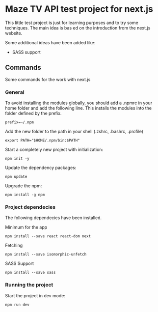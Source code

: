 # Maze TV API test project for next.js

This little test project is just for learning purposes and to try some techniques. The main idea is bas
ed on the introduction from the next.js website.

Some additional ideas have been added like:
- SASS support 

## Commands

Some commands for the work with next.js

### General

To avoid installing the modules globally, you should add a .npmrc in your home folder and add the following line. This installs the modules into the folder defined by the prefix.
```shell script
prefix=~/.npm
```

Add the new folder to the path in your shell (.zshrc, .bashrc, .profile)
```shell script
export PATH="$HOME/.npm/bin:$PATH"
```

Start a completely new project with initialization:
```shell script
npm init -y
```

Update the dependency packages:
```shell script
npm update
```

Upgrade the npm:
```shell script
npm install -g npm
```

### Project dependecies

The following dependecies have been installed.

Minimum for the app
```shell script
npm install --save react react-dom next
```

Fetching
```shell script
npm install --save isomorphic-unfetch
```

SASS Support
```shell script
npm install --save sass
```

### Running the project

Start the project in dev mode:
```shell script
npm run dev
```

